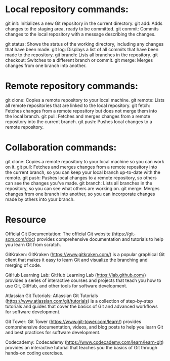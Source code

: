 # Local repository commands:

git init: Initializes a new Git repository in the current directory.
git add: Adds changes to the staging area, ready to be committed.
git commit: Commits changes to the local repository with a message describing the changes.

git status: Shows the status of the working directory, including any changes that have been made.
git log: Displays a list of all commits that have been made to the repository.
git branch: Lists all branches in the repository.
git checkout: Switches to a different branch or commit.
git merge: Merges changes from one branch into another.

# Remote repository commands:

git clone: Copies a remote repository to your local machine.
git remote: Lists all remote repositories that are linked to the local repository.
git fetch: Fetches changes from a remote repository but does not merge them into the local branch.
git pull: Fetches and merges changes from a remote repository into the current branch.
git push: Pushes local changes to a remote repository.

# Collaboration commands:

git clone: Copies a remote repository to your local machine so you can work on it.
git pull: Fetches and merges changes from a remote repository into the current branch, so you can keep your local branch up-to-date with the remote.
git push: Pushes local changes to a remote repository, so others can see the changes you've made.
git branch: Lists all branches in the repository, so you can see what others are working on.
git merge: Merges changes from one branch into another, so you can incorporate changes made by others into your branch.


# Resource 

Official Git Documentation: The official Git website (https://git-scm.com/doc) provides comprehensive documentation and tutorials to help you learn Git from scratch.

GitKraken: GitKraken (https://www.gitkraken.com/) is a popular graphical Git client that makes it easy to learn Git and visualize the branching and merging of code.

GitHub Learning Lab: GitHub Learning Lab (https://lab.github.com/) provides a series of interactive courses and projects that teach you how to use Git, GitHub, and other tools for software development.

Atlassian Git Tutorials: Atlassian Git Tutorials (https://www.atlassian.com/git/tutorials) is a collection of step-by-step tutorials and guides that cover the basics of Git and advanced workflows for software development.

Git Tower: Git Tower (https://www.git-tower.com/learn/) provides comprehensive documentation, videos, and blog posts to help you learn Git and best practices for software development.

Codecademy: Codecademy (https://www.codecademy.com/learn/learn-git) provides an interactive tutorial that teaches you the basics of Git through hands-on coding exercises.